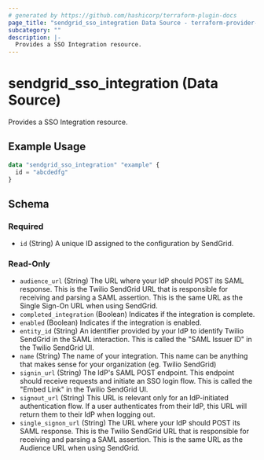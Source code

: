 ```yaml
---
# generated by https://github.com/hashicorp/terraform-plugin-docs
page_title: "sendgrid_sso_integration Data Source - terraform-provider-sendgrid"
subcategory: ""
description: |-
  Provides a SSO Integration resource.
---
```


# sendgrid_sso_integration (Data Source)

Provides a SSO Integration resource.

## Example Usage

```terraform
data "sendgrid_sso_integration" "example" {
  id = "abcdedfg"
}
```

<!-- schema generated by tfplugindocs -->
## Schema

### Required

- `id` (String) A unique ID assigned to the configuration by SendGrid.

### Read-Only

- `audience_url` (String) The URL where your IdP should POST its SAML response. This is the Twilio SendGrid URL that is responsible for receiving and parsing a SAML assertion. This is the same URL as the Single Sign-On URL when using SendGrid.
- `completed_integration` (Boolean) Indicates if the integration is complete.
- `enabled` (Boolean) Indicates if the integration is enabled.
- `entity_id` (String) An identifier provided by your IdP to identify Twilio SendGrid in the SAML interaction. This is called the "SAML Issuer ID" in the Twilio SendGrid UI.
- `name` (String) The name of your integration. This name can be anything that makes sense for your organization (eg. Twilio SendGrid)
- `signin_url` (String) The IdP's SAML POST endpoint. This endpoint should receive requests and initiate an SSO login flow. This is called the "Embed Link" in the Twilio SendGrid UI.
- `signout_url` (String) This URL is relevant only for an IdP-initiated authentication flow. If a user authenticates from their IdP, this URL will return them to their IdP when logging out.
- `single_signon_url` (String) The URL where your IdP should POST its SAML response. This is the Twilio SendGrid URL that is responsible for receiving and parsing a SAML assertion. This is the same URL as the Audience URL when using SendGrid.
